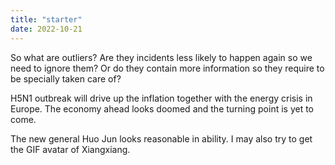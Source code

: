 ```yaml
---
title: "starter"
date: 2022-10-21
---
```

So what are outliers? 
Are they incidents less likely to happen again so we need to ignore them? 
Or do they contain more information so they require to be specially taken care of?

H5N1 outbreak will drive up the inflation together with the energy crisis in Europe. The economy ahead looks doomed and the turning point is yet to come.

The new general Huo Jun looks reasonable in ability. I may also try to get the GIF avatar of Xiangxiang.
